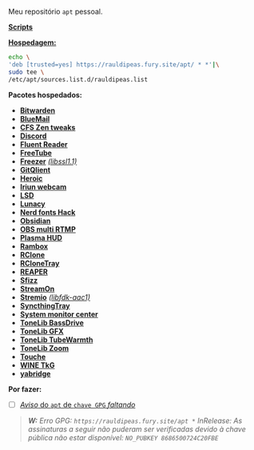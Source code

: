 Meu repositório `apt` pessoal.

[**Scripts**](https://git.disroot.org/rauldipeas/apt-repository)

[**Hospedagem:**](https://gemfury.com)

```bash
echo \
'deb [trusted=yes] https://rauldipeas.fury.site/apt/ * *'|\
sudo tee \
/etc/apt/sources.list.d/rauldipeas.list
```

**Pacotes hospedados:**
- [**Bitwarden**](https://bitwarden.com)
- [**BlueMail**](https://www.bluemail.me)
- [**CFS Zen tweaks**](https://github.com/igo95862/cfs-zen-tweaks)
- [**Discord**](https://discord.com)
- [**Fluent Reader**](https://hyliu.me/fluent-reader)
- [**FreeTube**](https://freetubeapp.io)
- [**Freezer**](https://freezerapk.com) [*(libssl1.1)*](http://security.ubuntu.com/ubuntu/pool/main/o/openssl)
- [**GitQlient**](https://github.com/francescmm/GitQlient)
- [**Heroic**](https://heroicgameslauncher.com)
- [**Iriun webcam**](https://iriun.com)
- [**LSD**](https://github.com/Peltoche/lsd)
- [**Lunacy**](https://icons8.com.br/lunacy)
- [**Nerd fonts Hack**](https://github.com/ryanoasis/nerd-fonts/tree/master/patched-fonts/Hack)
- [**Obsidian**](obsidian.md)
- [**OBS multi RTMP**](https://sorayuki.github.io/obs-multi-rtmp)
- [**Plasma HUD**](https://github.com/Zren/plasma-hud)
- [**Rambox**](https://rambox.app)
- [**RClone**](https://rclone.org)
- [**RCloneTray**](https://github.com/dimitrov-adrian/RcloneTray)
- [**REAPER**](https://reaper.fm)
- [**Sfizz**](https://sfz.tools/sfizz)
- [**StreamOn**](https://getstreamon.com)
- [**Stremio**](https://stremio.com) [*(libfdk-aac1)*](http://ftp.debian.org/debian/pool/non-free/f/fdk-aac)
- [**SyncthingTray**](https://github.com/Martchus/syncthingtray)
- [**System monitor center**](https://github.com/hakandundar34coding/system-monitoring-center)
- [**ToneLib BassDrive**](https://tonelib.net/tl-bassdrive.html)
- [**ToneLib GFX**](https://tonelib.net/gfx-overview.html)
- [**ToneLib TubeWarmth**](https://tonelib.net/tl-tubewarmth.html)
- [**ToneLib Zoom**](https://tonelib.net/tonelib-zoom.html)
- [**Touche**](https://github.com/JoseExposito/touche)
- [**WINE TkG**](https://github.com/Kron4ek/Wine-Builds)
- [**yabridge**](https://github.com/robbert-vdh/yabridge)

**Por fazer:**
- [ ] [*Aviso* do `apt` de `chave GPG` *faltando*]()
> ***W:*** *Erro GPG: `https://rauldipeas.fury.site/apt *` InRelease: As assinaturas a seguir não puderam ser verificadas devido à chave pública não estar disponível: `NO_PUBKEY 8686500724C20FBE`*
